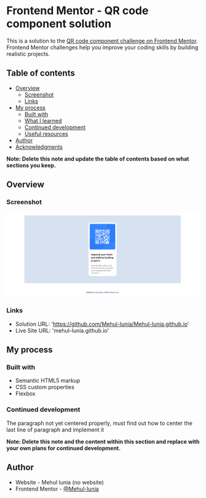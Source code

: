 # Frontend Mentor - QR code component solution

This is a solution to the [QR code component challenge on Frontend Mentor](https://www.frontendmentor.io/challenges/qr-code-component-iux_sIO_H). Frontend Mentor challenges help you improve your coding skills by building realistic projects. 

## Table of contents

- [Overview](#overview)
  - [Screenshot](#screenshot)
  - [Links](#links)
- [My process](#my-process)
  - [Built with](#built-with)
  - [What I learned](#what-i-learned)
  - [Continued development](#continued-development)
  - [Useful resources](#useful-resources)
- [Author](#author)
- [Acknowledgments](#acknowledgments)

**Note: Delete this note and update the table of contents based on what sections you keep.**

## Overview

### Screenshot

![](./images/app_screenshot.png)



### Links

- Solution URL: 'https://github.com/Mehul-lunia/Mehul-lunia.github.io'
- Live Site URL: 'mehul-lunia.github.io'

## My process

### Built with

- Semantic HTML5 markup
- CSS custom properties
- Flexbox




### Continued development

The paragraph not yet centered properly, must find out how to center the last line of paragraph and implement it

**Note: Delete this note and the content within this section and replace with your own plans for continued development.**


## Author

- Website - Mehul lunia (no website)
- Frontend Mentor - [@Mehul-lunia](https://www.frontendmentor.io/profile/Mehul-lunia)



